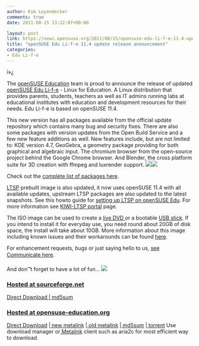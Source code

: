 ```yaml
---
author: Kim Leyendecker
comments: true
date: 2011-08-15 13:22:07+00:00

layout: post
link: https://news.opensuse.org/2011/08/15/opensuse-edu-li-f-e-11-4-update-release-announcement/
title: "openSUSE Edu Li-f-e 11.4 update release announcement"
categories:
- Edu Li-f-e
---
```

ï»¿

The [openSUSE Education](http://en.opensuse.org/Portal:Education) team is proud to announce the release of updated [openSUSE Edu Li-f-e](http://en.opensuse.org/openSUSE:Education-Li-f-e) - Linux for Education. A Linux distribution that provides parents,  students, teachers as well as IT admins running labs at educational  institutes with education and development resources for their needs. Edu  Li-f-e is based on openSUSE 11.4.
<!-- more -->
This  new version has all packages available from the official update  repository which contains many bug and security fixes. There are also  some packages with version updates from the Open Build Service and a few  new feature additions as well. New features include, but are not  limited to: KDE version 4.7, GeoGebra, a geometry package providing for  both graphical and algebraic input. The chromium browser from the  open-source project behind the Google Chrome browser. And Blender, the cross platform suite for 3D creation with ffmpeg and luxrender support.
![](https://lh5.googleusercontent.com/Vb8xoKQKIoArea7KzNr3KFluricQaIPDBM3xyqxOmEG4SjphgFN1011QDwCYcqGFKUiNkiLgyezmHJAxaLkrHFlX_hZbO213hV4eZT5Sns4PGWXyW3k)![](https://lh3.googleusercontent.com/hTh2MdJW0YcGRU-G4Au1tTfewcAgZj-sY0D-k-EdIL23MAKjdwRZw_4KhEf_R_weY2ISsIKhWt58fzW5AK87h-vzNQ1B0BZWcSl-gbSVg3yrUMtOPYg)

Check out the [complete list of packages here](http://www.opensuse-education.org/%7Ecyberorg/opensuse-edu-packages.html).

[LTSP](http://ltsp.org/) prebuilt image is also updated, it now uses openSUSE 11.4 with all  available updates, upstream LTSP packages are also updated to the latest  snapshots. See this howto guide for [setting up LTSP on openSUSE Edu](http://en.opensuse.org/SDB:LTSP_quick_start_11.4_Edu). For more information see [KIWI-LTSP portal](http://en.opensuse.org//Portal:KIWI-LTSP) page.

The ISO image can be used to create a [live DVD ](http://en.opensuse.org/SDB:Download_help#Burn_the_ISO_image.28s.29)or a bootable [USB stick](http://en.opensuse.org/Live_USB_stick).  If you intend to install it for everyday use, you need round about 20GB  of disk space, the install will take about 10GB. More information about  this image including known issues and their workarounds can be found [here](http://en.opensuse.org/openSUSE:Education-Li-f-e).

For enhancement requests, bugs or just saying hello to us, [see Communicate here](http://en.opensuse.org/Portal:Education).

And don™t forget to have a lot of fun...
![](https://lh4.googleusercontent.com/7ImLpQ_ww1Cjv5f0xwU3crJ4z81CUFNSAY9LYfSImiHI1zFN96lyZSIsrrxF0FfPKpnAIKl62XPquvXlzf6Ti1KwEfRsVNRCE2DuzkRuEE4J1ab-nco)


### [Hosted at sourceforge.net](https://sourceforge.net/projects/opensuse-edu/)


[Direct Download ](http://sourceforge.net/projects/opensuse-edu/files/download/ISOs/openSUSE-Edu-li-f-e-11.4-3-i686.iso/download)|[ md5sum](http://sourceforge.net/projects/opensuse-edu/files/download/ISOs/openSUSE-Edu-li-f-e-11.4-3-i686.iso.md5/download)[](http://sourceforge.net/projects/opensuse-edu/files/ISOs/openSUSE-Edu-li-f-e-11.4-1-i686.iso.md5/download)


### [Hosted at opensuse-education.org](http://www.opensuse-education.org/download/ISOs/)


[Direct Download](http://www.opensuse-education.org/download/ISOs/openSUSE-Edu-li-f-e-11.4-latest-i686.iso) |[ new metalink](http://www.opensuse-education.org/download/ISOs/openSUSE-Edu-li-f-e-11.4-1-i686.iso.meta4) |[ old metalink](http://www.opensuse-education.org/download/ISOs/openSUSE-Edu-li-f-e-11.4-latest-i686.iso.metalink) |[ md5sum](http://www.opensuse-education.org/download/ISOs/openSUSE-Edu-li-f-e-11.4-latest-i686.iso.md5) |[ torrent](http://www.opensuse-education.org/download/ISOs/openSUSE-Edu-li-f-e-11.4-latest-i686.iso.torrent)[](http://www.opensuse-education.org/download/ISOs/openSUSE-Edu-li-f-e-11.4-1-i686.iso.torrent)
Use download manager or[ Metalink](http://en.opensuse.org/SDB:Metalink) client such as aria2c for most efficient way to download.		
